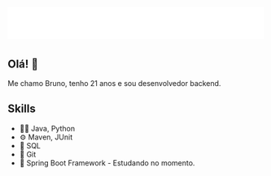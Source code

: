 <h1 align="center">
  <img src="https://raw.githubusercontent.com/brndeveloper/brndeveloper/50c80b089f9d3056149a8730f6dae73a548409b0/nameProfile.svg" alt="Bruno Vinícius" />
</h1>

## Olá! 👋
Me chamo Bruno, tenho 21 anos e sou desenvolvedor backend.

## Skills
- 👨‍💻 Java, Python
- ⚙️ Maven, JUnit
- 💽 SQL
- 📜 Git
- 🍃 Spring Boot Framework - Estudando no momento.
<!--
Here are some ideas to get you started:

- 🔭 I’m currently working on ...
- 🌱 I’m currently learning ...
- 👯 I’m looking to collaborate on ...
- 🤔 I’m looking for help with ...
- 💬 Ask me about ...
- 📫 How to reach me: ...
- 😄 Pronouns: ...
- ⚡ Fun fact: ...
-->
